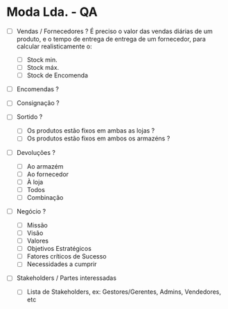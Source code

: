 # Moda Lda. - QA

- [ ] Vendas / Fornecedores ?
      É preciso o valor das vendas diárias de um produto,
      e o tempo de entrega de entrega de um fornecedor,
      para calcular realisticamente o:

  - [ ] Stock min.
  - [ ] Stock máx.
  - [ ] Stock de Encomenda

- [ ] Encomendas ?
- [ ] Consignação ?

- [ ] Sortido ?

  - [ ] Os produtos estão fixos em ambas as lojas ?
  - [ ] Os produtos estão fixos em ambos os armazéns ?

- [ ] Devoluções ?

  - [ ] Ao armazém
  - [ ] Ao fornecedor
  - [ ] À loja
  - [ ] Todos
  - [ ] Combinação

- [ ] Negócio ?

  - [ ] Missão
  - [ ] Visão
  - [ ] Valores
  - [ ] Objetivos Estratégicos
  - [ ] Fatores críticos de Sucesso
  - [ ] Necessidades a cumprir

- [ ] Stakeholders / Partes interessadas
  - [ ] Lista de Stakeholders, ex: Gestores/Gerentes, Admins, Vendedores, etc
